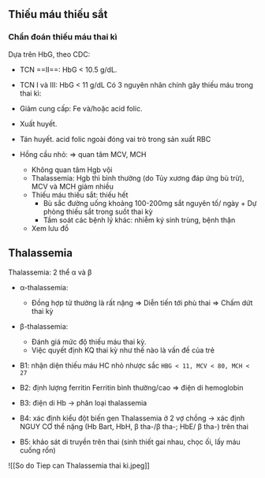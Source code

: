 ## Thiếu máu thiếu sắt
### Chẩn đoán thiếu máu thai kì
Dựa trên HbG, theo CDC:
- TCN ==II==: HbG < 10.5 g/dL.  
- TCN I và III: HbG < 11 g/dL
Có 3 nguyên nhân chính gây thiếu máu trong thai kì: 
- Giảm cung cấp: Fe và/hoặc acid folic.  
- Xuất huyết.  
- Tán huyết.
acid folic ngoài đóng vai trò trong sản xuất RBC

- Hồng cầu nhỏ: ⇒ quan tâm MCV, MCH
	- Không quan tâm Hgb vội
	- Thalassemia: Hgb thì bình thường (do Tủy xương đáp ứng bù trừ), MCV và MCH giảm nhiều
	- Thiếu máu thiếu sắt: thiếu hết
		- Bù sắc đường uống khoảng 100-200mg sắt nguyên tố/ ngày + Dự phòng thiếu sắt trong suốt thai kỳ
		- Tầm soát các bệnh lý khác: nhiễm ký sinh trùng, bệnh thận
	- Xem lưu đồ

## Thalassemia
Thalassemia: 2 thể α và β
- α-thalassemia:
	- Đồng hợp tử thường là rất nặng => Diễn tiến tới phù thai ⇒ Chấm dứt thai kỳ
- β-thalassemia:
	- Đánh giá mức độ thiếu máu thai kỳ.
	- Việc quyết định KQ thai kỳ như thế nào là vấn đề của trẻ

- B1: nhận diện thiếu máu HC nhỏ nhược sắc
  `HBG < 11, MCV < 80, MCH < 27`
- B2: định lượng ferritin
  Ferritin bình thường/cao => điện di hemoglobin
- B3: điện di Hb -> phân loại thalassemia
- B4: xác định kiểu đột biến gen Thalassemia ở 2 vợ chồng
  -> xác định NGUY CƠ thể nặng (Hb Bart, HbH, β tha-/β tha-; HbE/ β tha-) trên thai
- B5: khảo sát di truyền trên thai (sinh thiết gai nhau, chọc ối, lấy máu cuống rốn)

![[So do Tiep can Thalassemia thai ki.jpeg]]